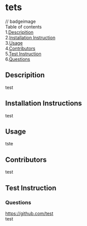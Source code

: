 # tets  
  // badgeimage  
  Table of contents    
  1.[Descripition](#-Descripition)  
  2.[Installation Instruction](#Installation-Instructions)  
  3.[Usage](#Usage)  
  4.[Contributors](#Contributors)  
  5.[Test Instruction](#Test-Instruction)  
  6.[Questions](#Questions)  


  ## Descripition 
  test

  
  ## Installation Instructions 
  test


  ## Usage 
  tste

  ## Contributors
  test

  ## Test Instruction 

  
  ### Questions 
  https://github.com/test  
  test

  